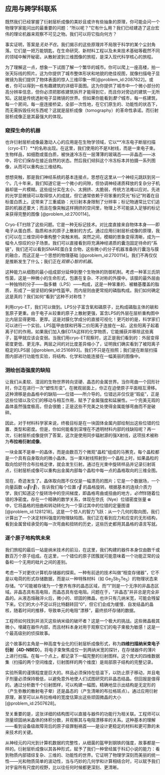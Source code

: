 ## 应用与跨学科联系

既然我们已经掌握了衍射层析成像的美妙且或许有些抽象的原理，你可能会问一个物理学家能问出的最重要的问题：“所以呢？”它有什么用？我们已经建造了这台宏伟的理论机器来观察不可见之物。我们可以将它指向何方？

事实证明，答案是*无处不在*。我们揭示的这些原理并不局限于科学的某个尘封角落。它们是一把万能钥匙，在生命研究、新材料工程以及未来技术基础等截然不同的领域中解开秘密。从散射波到三维图像的旅程，是深入现代科学核心的旅程。

为了理解这一点，想象一下试图了解一个繁华的城市。你可以爬上一座高楼，拍一张天际线的照片。这为你提供了城市整体形状和地貌的绝佳视图，就像扫描电子显微镜为我们提供了物体表面的惊人三维印象一样[@problem_id:2087822]。或者，你可以得到一栋有趣建筑的详细平面图。这为你提供了城市中一个微小部分的高分辨率信息，但你必须把那栋建筑拆开才能得到它，而且你对旁边的建筑一无所知。这就是传统透射电子显微镜的世界。但如果你能看到*整个*城市，每一栋建筑，每一个房间，每一座连接桥梁，全部一次性地，在它们原生的、功能性的状态下，而无需拆毁任何东西呢？这就是层析成像（tomography）的革命性承诺。而衍射层析成像正是其最强大的体现。

### 窥探生命的机器

也许衍射层析成像最激动人心的应用是在生物学领域，它以**冷冻电子断层扫描（cryo-ET）**的名称出现。在这里，我们使用的不是X射线，而是一束电子束。生物样品，如细胞或蛋白质，被快速冷冻在一层薄薄的玻璃态——非晶态——冰中，将它们保存在接近自然的状态。然后我们倾斜这个冷冻标本并拍摄一系列图像，从而可以重构出三维结构。

想想突触，那是我们神经系统的基本连接点，思想在这里从一个神经元跳跃到另一个。几十年来，我们知道它是一个微小的间隙，但协调神经递质释放的复杂分子机器却是一片模糊。这些组分实在太小、太拥挤、太脆弱，传统方法难以应对。先进的光学显微镜可以取得惊人的成就，但它通常依赖于将笨重的荧光“标记”附着在目标蛋白质上。这带来了三重威胁：光衍射本身限制了分辨率；标记物通常比它们追踪的机器还要大；而且在像突触这样拥挤的空间里，物理上不可能装入足够的标记来获得完整的图像 [@problem_id:2700114]。

Cryo-ET扫除了这些问题。它是一种无标记技术。对比度直接来自物体本身——即电子从蛋白质、脂质和水的原子上散射的方式。通过应用衍射层析成像的原理，我们可以在三维空间中重构整个突触末梢。突然之间，模糊的景象变得清晰，成为一幅令人惊叹的分子场景。我们可以直接看到将充满神经递质的囊泡固定待命的“系链”，我们还可以看到SNARE蛋白复合物，这些微小的分子机器准备执行囊泡与膜的融合，而这正是一个思想的物理基础 [@problem_id:2700114]。我们不再仅仅是推断发生了什么；我们正在*观察心智的机器*。

这种能力从细胞的最小组成部分延伸到整个生物体的防御机制。考虑一种革兰氏阴性菌，这是一种微小的生命形式，包裹在复杂、不对称的外膜中。该膜的最外层由一种独特的分子——脂多糖（LPS）——构成，这是一种笨重的、被糖基覆盖的脂质，形成了一层坚韧的保护性盔甲。而内层则由更常规的磷脂构成。我们如何确定这是真的？我们如何“看到”这种不对称性？

利用cryo-ET，我们可以做到。LPS分子富含氧和磷原子，比构成磷脂主体的碳和氢原子更重。由于电子从较重的原子上散射更强，富含LPS的外层在层析重构图中比内层显得更暗、更厚。这是对膜化学成分的直接可视化！更巧妙的是，科学家们可以进行一个实验。LPS盔甲由镁和钙等二价阳离子连接在一起，这些阳离子起着离子钉的作用。如果我们加入像EDTA这样的化学物质，它能捕获并移除这些离子，盔甲就应该会变弱。当我们用cryo-ET观察时，这正是我们看到的：外层变得密度更低、更无序。两层之间的对比度差异缩小了，证明我们确实看到了被阳离子稳定的LPS层 [@problem_id:2516893]。我们不只是在拍照；我们是在断层扫描图内部进行功能性实验，将结构、化学和功能连接在一幅美丽的图像中。

### 测绘创造强度的缺陷

让我们从柔软、湿润的生物世界转向坚硬、晶态的金属世界。当你弯曲一个回形针时，你正在进行一次“塑性形变”。在微观层面上，你正在迫使原子平面相互滑移。这种滑移是由晶格中的缺陷——位错——所介导的。位错远非仅仅是“瑕疵”，正是这些位错以及它们的移动与相互作用，赋予了金属强度和延展性。一个完美无瑕的晶体虽然强度极高，但会很脆；正是这些不完美之处使得金属能够弯曲而不是破碎。

因此，对于材料科学家来说，终极目标是在一块固体金属内部绘制出这些位错的位置、类型和密度。但是，你如何能看到深埋在不透明材料内部的线缺陷呢？再一次，衍射层析成像提供了答案，这次是使用同步辐射源的强X射线，这项技术被称为**布拉格衍射成像**。

一块金属不是单一的晶体，而是由数百万个微观“晶粒”组成的马赛克，每个晶粒都是一个具有自身取向的微小晶体。当一束X射线照射到一个晶粒上时，如果晶粒的取向恰好符合布拉格定律，就会发生衍射。通过在光束中旋转样品并记录衍射斑点，衍射层析成像可以重构出金属内部每个晶粒中每一点的晶格取向的三维全图。

现在，奇迹发生了。晶体取向图不仅仅是一幅漂亮的图片；它是一个数据场，一个向量函数 $\vec{\omega}(\vec{r})$，告诉我们每个位置 $\vec{r}$ 的晶格旋转。根据基本的连续介质力学，我们知道这个旋转场中的空间梯度，即晶格弯曲或扭曲的地方，*必然*伴随着位错的净密度。存在一个精确的数学关系，体现在奈氏（Nye）位错密度张量 $\boldsymbol{\alpha}$ 中，它将晶格的扭曲和转动转化为一个穿过其中的位错的定量图谱 [@problem_id:1281218]。这是一个惊人的智力飞跃：从一个几何的取向图，我们计算出了一个决定材料强度的物理缺陷图。我们正在看到应力和应变的无形结构，看到金属曾经承受的每一次弯曲和扭转的历史，这些历史都用其晶格的语言写就。

### 逐个原子地构筑未来

我们旅程的最后一站是纳米技术的前沿，在这里，我们构建的器件本身仅由数千或数百万个原子组成。在这里，一个错位的原子团簇就可能意味着一个功能正常的设备和一个无用的硅片之间的差别。

考虑一下对更优计算机存储器的探索。一种有前途的技术叫做“相变存储器”，它不是以电荷的形式存储数据，而是以一种特殊材料（如 $\mathrm{Ge_2Sb_2Te_5}$）的物理状态来存储。“0”可能被存储为一个整齐有序的晶态区域，而“1”则是一个无序的非晶态区域。非晶态具有高电阻，而晶态具有低电阻。问题在于，“非晶态”并非总是完全非晶的。从液态熔融淬火后，微小的、顽固的微晶，也许只有几纳米宽，可能会残留下来。它们的大小不足以将比特翻转回“0”，但它们会成为缓慢、自发结晶的晶核，随着时间的推移，导致单元的电阻“漂移”，最终损坏存储的数据。

工程师如何找到并消灭这些纳米级的破坏者？这是一个极大的挑战。这些微晶极其微小，埋藏在器件内部，而且材料本身对用于观察它们的电子束极为敏感！这是一个最高级别的侦探故事。

这个故事的主角是一种高度专业化的衍射层析成像形式，称为**四维扫描纳米束电子衍射（4D-NBED）**。将电子束聚焦成仅一到两纳米宽的探针，在存储器件的薄片上进行扫描。在每一个点上，都记录下一幅完整的衍射图样。这个庞大的四维数据集（扫描的两个空间维度，衍射图样的两个维度）是局部原子结构的完整记录。

实验所需的谨慎程度是巨大的。样品必须保持在低温下，以防止原子移动，并且电子剂量必须保持极低，以避免意外地使人们试图研究的非晶态结晶。但回报是值得的。通过分析数千个衍射图样，可以构建一幅图，精确地显示出结构是无定形的（产生弥散的散射电子晕）还是晶态的（产生清晰的布拉格斑点）。通过应用衍射原理，甚至可以从布拉格峰的宽度估算出这些顽固微晶的大小 [@problem_id:2507628]。

至关重要的是，这张详细的结构图可以直接与器件的功能行为相关联。工程师可以测量顽固纳米晶体的体积分数，并观察其与电阻漂移率的关系。这种基本的理解——看到设备级故障背后的原子级罪魁祸首——是设计更稳定的材料和更可靠的未来技术的关键。

从神经元的闪光到计算机数据的完整性，从细菌的盔甲到钢铁的强度，故事都是一样的。衍射层析成像以其各种形式，赋予了我们一种曾经属于科幻小说的能力：看到物质内部错综复杂、三维的、功能性的世界。它证明了物理学深刻而美丽的统一性——光和物质简单的波动性，当与巧妙的几何学和计算相结合时，可以赋予我们对宇宙所有尺度的视野，比以往任何时候都更深刻、更清晰。